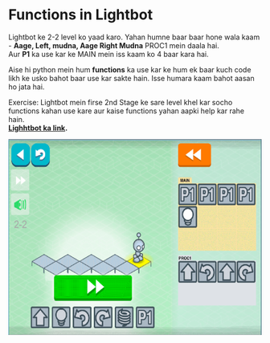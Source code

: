 # Functions in Lightbot

Lightbot ke 2-2 level ko yaad karo. Yahan humne baar baar hone wala kaam - **Aage, Left, mudna, Aage Right Mudna** PROC1 mein daala hai.   
Aur **P1** ka use kar ke MAIN mein iss kaam ko 4 baar kara hai.  

Aise hi python mein hum **functions** ka use kar ke hum ek baar kuch code likh ke usko bahot baar use kar sakte hain. 
Isse humara kaam bahot aasan ho jata hai.  

Exercise: Lightbot mein firse 2nd Stage ke sare level khel kar socho functions kahan use kare aur kaise functions yahan aapki help kar rahe hain.  
**[Lighhtbot ka link](https://lightbot.com/flash.html).** 

![lightbot](11-functions.png) 

